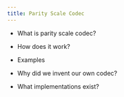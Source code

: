 ```yaml
---
title: Parity Scale Codec
---
```


* What is parity scale codec?

* How does it work?

* Examples

* Why did we invent our own codec?

* What implementations exist?